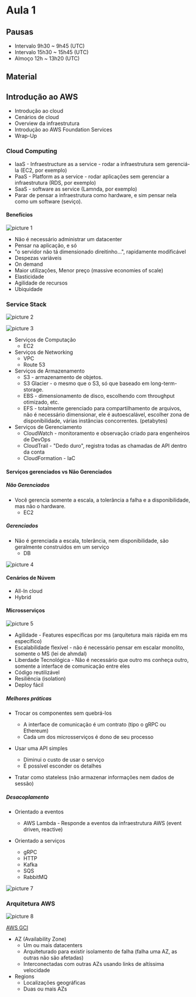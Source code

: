 # Aula 1

## Pausas
- Intervalo 9h30 ~ 9h45 (UTC)
- Intervalo 15h30 ~ 15h45 (UTC)
- Almoço 12h ~ 13h20 (UTC)
  
## Material

## Introdução ao AWS

- Introdução ao cloud
- Cenários de cloud
- Overview da infraestrutura
- Introdução ao AWS Foundation Services
- Wrap-Up


### Cloud Computing
- IaaS - Infraestructure as a service - rodar a infraestrutura sem gerenciá-la (EC2, por exemplo)
- PaaS - Platform as a service - rodar aplicações sem gerenciar a infraestrutura (RDS, por exemplo)
- SaaS - software as service (Lamnda, por exemplo)
- Parar de pensar a infraestrutura como hardware, e sim pensar nela como um software (seviço). 



#### Benefícios

![picture 1](images/9168a8a79e63918ccacfcd1a0cf53241ea73d96287b2d3934bd628d98f534883.png)  

- Não é necessário administrar um datacenter
- Pensar na aplicação, e só
- "o servidor não tá dimensionado direitinho...", rapidamente modificável
- Despezas variáveis
- On demand
- Maior utilizações, Menor preço (massive economies of scale)
- Elasticidade
- Agilidade de recursos
- Ubiquidade

### Service Stack
![picture 2](images/b19483851c3a7dd4185a51b774080e6710ac290f2abb5ea4105eca06f0d59547.png)

![picture 3](images/a0a808d79a26cf1da9a6109bbb0e0e38fce133789932dea4f295d3dcfa2d695a.png)  


- Serviços de Computação
  - EC2
- Serviços de Networking
  - VPC
  - Route 53
- Serviços de Armazenamento
  - S3 - armazenamento de objetos.
  - S3 Glacier - o mesmo que o S3, só que baseado em long-term-storage.
  - EBS - dimensionamento de disco, escolhendo com throughput otimizado, etc.
  - EFS - totalmente gerenciado para compartilhamento de arquivos, não é necessário dimensionar, ele é autoescalável, escolher zona de disponibilidade, várias instâncias concorrentes. (petabytes)
- Serviços de Gerenciamento
  - CloudWatch - monitoramento e observação criado para engenheiros de DevOps
  - CloudTrail - "Dedo duro", registra todas as chamadas de API dentro da conta
  - CloudFormation - IaC

#### Serviços gerenciados vs Não Gerenciados

##### Não Gerenciados
- Você gerencia somente a escala, a tolerância a falha e a disponibilidade, mas não o hardware.
  - EC2

##### Gerenciados
- Não é gerenciada a escala, tolerância, nem disponibilidade, são geralmente construidos em um serviço
  - DB

![picture 4](images/764dbd250d0871158df94b5c1e5877055c1b3756a26feb99b031995d817cd4fb.png)


#### Cenários de Núvem

- All-In cloud
- Hybrid

#### Microsserviços

![picture 5](images/57bbf895a13f5d4b5978b48058bafa0de0767de73d757e51a899e334c833afe2.png)  

- Agilidade - Features específicas por ms (arquitetura mais rápida em ms específico)
- Escalabilidade flexível - não é necessário pensar em escalar monolito, somente o MS (lei de ahmdal)
- Liberdade Tecnológica - Não é necessário que outro ms conheça outro, somente a interface de comunicação entre eles
- Código reutilizável
- Resiliência (isolation)
- Deploy fácil

##### Melhores práticas
- Trocar os componentes sem quebrá-los
  - A interface de comunicação é um contrato (tipo o gRPC ou Ethereum)
  - Cada um dos microsserviços é dono de seu processo

- Usar uma API simples
  - Diminui o custo de usar o serviço
  - É possível esconder os detalhes

- Tratar como stateless (não armazenar informações nem dados de sessão)

##### Desacoplamento
- Orientado a eventos
  - AWS Lambda - Responde a eventos da infraestrutura AWS (event driven, reactive)

- Orientado a serviços
  - gRPC
  - HTTP
  - Kafka
  - SQS
  - RabbitMQ

 ![picture 7](images/0f6f121009d50895cad49980c14085a7dd779036a10d53c5a4828bb1c15727f7.png)  

### Arquitetura AWS

![picture 8](images/893745b2c78e3cfe579b135d0ddd096b753435aec19484bfc663ea5f4bde52da.png)  


[AWS GCI](https://apps.kaonadn.net/5181491956940800/index.html)

  - AZ (Availability Zone)
    - Um ou mais datacenters
    - Arquiteturado para existir isolamento de falha (falha uma AZ, as outras não são afetadas)
    - Interconectadas com outras AZs usando links de altíssima velocidade
  - Regions
    - Localizações geográficas
    - Duas ou mais AZs
